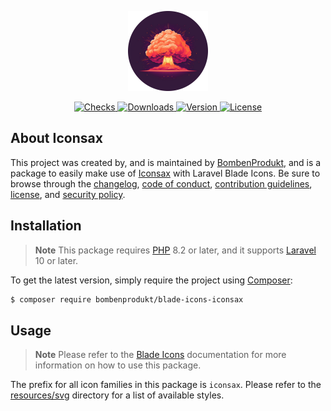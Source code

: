<p align="center">
    <a href="https://bombenprodukt.com" target="_blank">
        <img src="https://raw.githubusercontent.com/BombenProdukt/assets/main/logo-text.svg" width="128" alt="BombenProdukt Logo" />
    </a>
</p>

<p align="center">
    <a href="https://github.com/BombenProdukt/blade-icons-iconsax/actions">
        <img src="https://badge.sh/github/check-runs/BombenProdukt/blade-icons-iconsax" alt="Checks" />
    </a>
    <a href="https://packagist.org/packages/bombenprodukt/blade-icons-iconsax">
        <img src="https://badge.sh/packagist/downloads/BombenProdukt/blade-icons-iconsax" alt="Downloads" />
    </a>
    <a href="https://packagist.org/packages/bombenprodukt/blade-icons-iconsax">
        <img src="https://badge.sh/packagist/version/BombenProdukt/blade-icons-iconsax" alt="Version" />
    </a>
    <a href="https://packagist.org/packages/bombenprodukt/blade-icons-iconsax">
        <img src="https://badge.sh/packagist/license/BombenProdukt/blade-icons-iconsax" alt="License" />
    </a>
</p>

## About Iconsax

This project was created by, and is maintained by [BombenProdukt](https://github.com/BombenProdukt), and is a package to easily make use of [Iconsax](https://iconsax.io/) with Laravel Blade Icons. Be sure to browse through the [changelog](CHANGELOG.md), [code of conduct](.github/CODE_OF_CONDUCT.md), [contribution guidelines](.github/CONTRIBUTING.md), [license](LICENSE), and [security policy](.github/SECURITY.md).

## Installation

> **Note**
> This package requires [PHP](https://www.php.net/) 8.2 or later, and it supports [Laravel](https://laravel.com/) 10 or later.

To get the latest version, simply require the project using [Composer](https://getcomposer.org/):

```bash
$ composer require bombenprodukt/blade-icons-iconsax
```

## Usage

> **Note**
> Please refer to the [Blade Icons](https://github.com/BombenProdukt/blade-icons) documentation for more information on how to use this package.

The prefix for all icon families in this package is `iconsax`. Please refer to the [resources/svg](/resources/svg) directory for a list of available styles.
